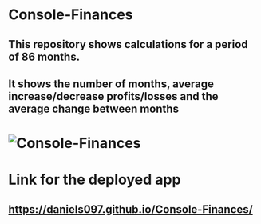 # Console-Finances

## This repository shows calculations for a period of 86 months.
## It shows the number of months, average increase/decrease profits/losses and the average change between months

# ![Console-Finances](https://github.com/DanielS097/Console-Finances/assets/150180293/7355a03b-233a-4a11-b2bd-a1e2e2a4ef40)

# Link for the deployed app
## https://daniels097.github.io/Console-Finances/
